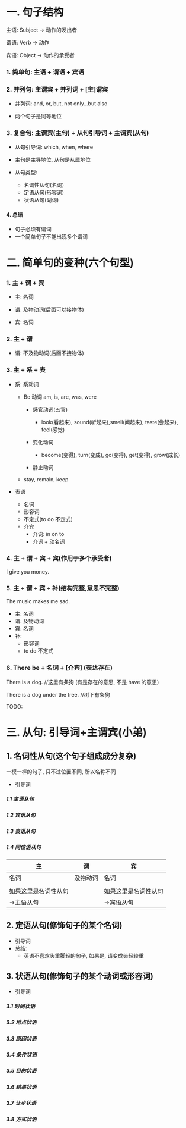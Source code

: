# 一. 句子结构

主语: Subject -> 动作的发出者

谓语: Verb -> 动作

宾语: Object -> 动作的承受者



### 1. 简单句:  主语 + 谓语 + 宾语

### 2. 并列句:  主谓宾 + 并列词 + [主]谓宾

+ 并列词: and, or, but, not only…but also

+ 两个句子是同等地位

### 3. 复合句:  主谓宾(主句) + 从句引导词 + 主谓宾(从句)

+ 从句引导词: which, when, where

+ 主句是主导地位, 从句是从属地位
+ 从句类型:
  + 名词性从句(名词)
  + 定语从句(形容词)
  + 状语从句(副词)

#### 4. 总结

+ 句子必须有谓词
+ 一个简单句子不能出现多个谓词



# 二. 简单句的变种(六个句型)

### 1. 主 + 谓 + 宾

+ 主: 名词

+ 谓: 及物动词(后面可以接物体)
+ 宾: 名词

### 2. 主 + 谓

+ 谓: 不及物动词(后面不接物体)

### 3. 主 + 系 + 表

+ 系: 系动词

  + Be 动词 am, is, are, was, were
	+ 感官动词(五官)
  	
		+ look(看起来), sound(听起来),smell(闻起来), taste(尝起来), feel(感觉)
	+ 变化动词
	  + become(变得), turn(变成), go(变得), get(变得), grow(成长)
	+ 静止动词
  + stay, remain, keep
+ 表语
  + 名词
  + 形容词
  + 不定式(to do 不定式)
  + 介宾
    + 介词:  in on to
    + 介词 + 动名词



### 4. 主 + 谓 + 宾 + 宾(作用于多个承受者)

I give you money.

### 5. 主 + 谓 + 宾 + 补(结构完整,意思不完整)

The music makes me sad.

+ 主: 名词
+ 谓: 及物动词
+ 宾: 名词
+ 补:
  + 形容词
  + to do 不定式

### 6. There be + 名词 + [介宾] (表达存在)

There is a dog.  //这里有条狗 (有是存在的意思, 不是 have 的意思)

There is a dog under the tree. //树下有条狗



TODO:

# 三. 从句: 引导词+主谓宾(小弟)



## 1. 名词性从句(这个句子组成成分复杂)

一模一样的句子, 只不过位置不同, 所以名称不同

+ 引导词

##### 1.1 主语从句

##### 1.2 宾语从句

##### 1.3 表语从句

##### 1.4 同位语从句

| 主                   | 谓       | 宾                   |
| -------------------- | -------- | -------------------- |
| 名词                 | 及物动词 | 名词                 |
|                      |          |                      |
| 如果这里是名词性从句 |          | 如果这里是名词性从句 |
| ->主语从句           |          | ->宾语从句           |



## 2. 定语从句(修饰句子的某个名词)



+ 引导词
+ 总结: 
  + 英语不喜欢头重脚轻的句子, 如果是, 请变成头轻较重

## 3. 状语从句(修饰句子的某个动词或形容词)

+ 引导词



##### 3.1  时间状语

##### 3.2 地点状语

##### 3.3 原因状语

##### 3.4 条件状语

##### 3.5 目的状语

##### 3.6 结果状语

##### 3.7 让步状语

##### 3.8 方式状语